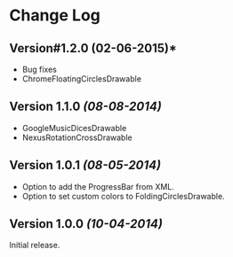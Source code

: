 Change Log
==========

Version#1.2.0  (02-06-2015)*
----------------------------
- Bug fixes
- ChromeFloatingCirclesDrawable

Version 1.1.0 *(08-08-2014)*
----------------------------
- GoogleMusicDicesDrawable
- NexusRotationCrossDrawable

Version 1.0.1 *(08-05-2014)*
----------------------------

- Option to add the ProgressBar from XML.
- Option to set custom colors to FoldingCirclesDrawable.

Version 1.0.0 *(10-04-2014)*
----------------------------

Initial release.
 
